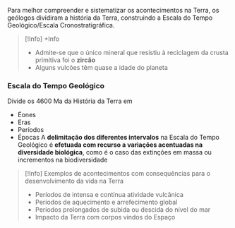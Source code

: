 Para melhor compreender e sistematizar os acontecimentos na Terra, os geólogos dividiram a história da Terra, construindo a Escala do Tempo Geológico/Escala Cronostratigráfica.

>[!Info] +Info
>- Admite-se que o único mineral que resistiu à reciclagem da crusta primitiva foi o **zircão**
>- Alguns vulcões têm quase a idade do planeta

### Escala do Tempo Geológico
 
Divide os 4600 Ma da História da Terra em
- Éones
- Eras
- Períodos
- Épocas
A **delimitação dos diferentes intervalos** na Escala do Tempo Geológico é **efetuada com recurso a variações acentuadas na diversidade biológica**, como é o caso das extinções em massa ou incrementos na biodiversidade

>[!Info] Exemplos de acontecimentos com consequências para o desenvolvimento da vida na Terra
>- Períodos de intensa e contínua atividade vulcânica
>- Períodos de aquecimento e arrefecimento global
>- Períodos prolongados de subida ou descida do nível do mar
>- Impacto da Terra com corpos vindos do Espaço